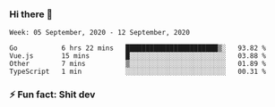 ### Hi there 👋
<!--START_SECTION:waka-->
```text
Week: 05 September, 2020 - 12 September, 2020

Go           6 hrs 22 mins   ███████████████████████▒░   93.82 % 
Vue.js       15 mins         █░░░░░░░░░░░░░░░░░░░░░░░░   03.88 % 
Other        7 mins          ▒░░░░░░░░░░░░░░░░░░░░░░░░   01.89 % 
TypeScript   1 min           ░░░░░░░░░░░░░░░░░░░░░░░░░   00.31 % 
```
<!--END_SECTION:waka-->
<!--
**TG4LAaron/TG4LAaron** is a ✨ _special_ ✨ repository because its `README.md` (this file) appears on your GitHub profile.

Here are some ideas to get you started:

- 🔭 I’m currently working on ...
- 🌱 I’m currently learning ...
- 👯 I’m looking to collaborate on ...
- 🤔 I’m looking for help with ...
- 💬 Ask me about ...
- 📫 How to reach me: ...
- 😄 Pronouns: ...
- ⚡ Fun fact: ...
-->
### ⚡ Fun fact: Shit dev
